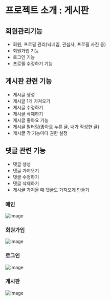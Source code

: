 # 프로젝트 소개 : 게시판

## 회원관리기능
- 회원, 프로필 관리(닉네임, 관심사, 프로필 사진 등)
- 회원가입 기능
- 로그인 기능
- 프로필 수정하기 기능

## 게시판 관련 기능
- 게시글 생성
- 게시글 1개 가져오기
- 게시글 수정하기
- 게시글 삭제하기
- 게시글 좋아요 기능
- 게시글 필터링(좋아요 누른 글, 내가 작성한 글)
- 게시글 각 기능마다 권한 설정

## 댓글 관련 기능
- 댓글 생성
- 댓글 가져오기
- 댓글 수정하기
- 댓글 삭제하기
- 게시글 가져올 때 댓글도 가져오게 만들기

### 메인
![image](https://user-images.githubusercontent.com/110436172/221515487-f69d062d-0e19-4b1e-be82-b390e2e3307c.png)
### 회원가입
![image](https://user-images.githubusercontent.com/110436172/221515601-04ebccdc-d5bb-4b06-8baa-c1d6e6355b7c.png)
### 로그인
![image](https://user-images.githubusercontent.com/110436172/221515681-b06491a9-4fdf-4229-8677-33bec5a58812.png)
### 게시판
![image](https://user-images.githubusercontent.com/110436172/221518704-10a91ebe-c0af-469d-bc23-c4f46fbf19be.png)
